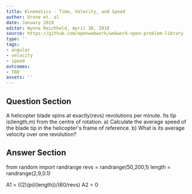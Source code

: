 ```yaml
---
title: Kinematics - Time, Velocity, and Speed
author: Urone et. al
date: January 2018
editor: Wynne Reichheld, April 30, 2018
source: https://github.com/openwebwork/webwork-open-problem-library
type: ''
tags:
- angular
- velocity
- speed
outcomes:
- TBD
assets: ''
---
```


## Question Section 

A helicopter blade spins at exactly(revs) revolutions per minute. Its tip is(length,m) from the centre of rotation.
a)  Calculate the average speed of the blade tip in the helicopter's frame of reference.
b) What is its average velocity over one revolution?

## Answer Section

from random import randrange
revs = randrange(50,200,1)
length = randrange(2,9,0.1)

A1 = ((2)*(pi)*(length))/(60/revs)
A2 = 0
